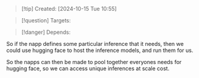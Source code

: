 
>[!tip] Created: [2024-10-15 Tue 10:55]

>[!question] Targets: 

>[!danger] Depends: 

So if the napp defines some particular inference that it needs, then we could use hugging face to host the inference models, and run them for us.

So the napps can then be made to pool together everyones needs for hugging face, so we can access unique inferences at scale cost.